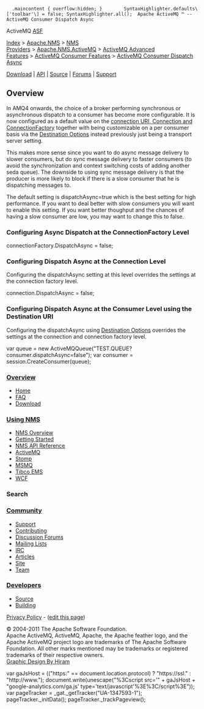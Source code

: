       .maincontent { overflow:hidden; }        SyntaxHighlighter.defaults\['toolbar'\] = false; SyntaxHighlighter.all();  Apache ActiveMQ ™ -- ActiveMQ Consumer Dispatch Async 

ActiveMQ [ASF](http://www.apache.org)

[Index](index.html) > [Apache.NMS](apachenms.html) > [NMS Providers](nms-providers.html) > [Apache.NMS.ActiveMQ](apachenmsactivemq.html) > [ActiveMQ Advanced Features](activemq-advanced-features.html) > [ActiveMQ Consumer Features](activemq-consumer-features.html) > [ActiveMQ Consumer Dispatch Async](activemq-consumer-dispatch-async.html)

[Download](download.html) | [API](nms-api.html) | [Source](source.html) | [Forums](http://activemq.apache.org/discussion-forums.html) | [Support](http://activemq.apache.org/support.html)

Overview
--------

In AMQ4 onwards, the choice of a broker performing synchronous or asynchronous dispatch to a consumer has become more configurable. It is now configured as a default value on the [connection URI, Connection and ConnectionFactory](activemq-uri-configuration.html) together with being customizable on a per consumer basis via the [Destination Options](activemq-uri-configuration.html) instead previously just being a transport server setting.

This makes more sense since you want to do async message delivery to slower consumers, but do sync message delivery to faster consumers (to avoid the synchronization and context switching costs of adding another seda queue). The downside to using sync message delivery is that the producer is more likely to block if there is a slow consumer that he is dispatching messages to.

The default setting is dispatchAsync=true which is the best setting for high performance. If you want to deal better with slow consumers you will want to enable this setting. If you want better thoughput and the chances of having a slow consumer are low, you may want to change this to false.

### Configuring Async Dispatch at the ConnectionFactory Level

connectionFactory.DispatchAsync = false;

### Configuring Dispatch Async at the Connection Level

Configuring the dispatchAsync setting at this level overrides the settings at the connection factory level.

connection.DispatchAsync = false;

### Configuring Dispatch Async at the Consumer Level using the Destination URI

Configuring the dispatchAsync using [Destination Options](activemq-uri-configuration.html) overrides the settings at the connection and connection factory level.

var queue = new ActiveMQQueue("TEST.QUEUE?consumer.dispatchAsync=false");
var consumer = session.CreateConsumer(queue);

### [Overview](overview.html)

*   [Home](index.html)
*   [FAQ](faq.html)
*   [Download](download.html)

### [Using NMS](using-nms.html)

*   [NMS Overview](apachenms.html)
*   [Getting Started](nms.html)
*   [NMS API Reference](nms-api.html)
*   [ActiveMQ](apachenmsactivemq.html)
*   [Stomp](apachenmsstomp.html)
*   [MSMQ](apachenmsmsmq.html)
*   [Tibco EMS](apachenmsems.html)
*   [WCF](apachenmswcf.html)

### Search

   

### [Community](community.html)

*   [Support](support.html)
*   [Contributing](http://activemq.apache.org/contributing.html)
*   [Discussion Forums](http://activemq.apache.org/discussion-forums.html)
*   [Mailing Lists](http://activemq.apache.org/mailing-lists.html)
*   [IRC](irc://irc.codehaus.org/activemq)
*   [Articles](articles.html)
*   [Site](site.html)
*   [Team](http://activemq.apache.org/team.html)

### [Developers](developers.html)

*   [Source](source.html)
*   [Building](building.html)

[Privacy Policy](http://activemq.apache.org/privacy-policy.html) \- ([edit this page](https://cwiki.apache.org/confluence/pages/editpage.action?pageId=25201853))

© 2004-2011 The Apache Software Foundation.  
Apache ActiveMQ, ActiveMQ, Apache, the Apache feather logo, and the Apache ActiveMQ project logo are trademarks of The Apache Software Foundation. All other marks mentioned may be trademarks or registered trademarks of their respective owners.  
[Graphic Design By Hiram](http://hiramchirino.com)

var gaJsHost = (("https:" == document.location.protocol) ? "https://ssl." : "http://www."); document.write(unescape("%3Cscript src='" + gaJsHost + "google-analytics.com/ga.js' type='text/javascript'%3E%3C/script%3E")); var pageTracker = \_gat.\_getTracker("UA-1347593-1"); pageTracker.\_initData(); pageTracker.\_trackPageview();